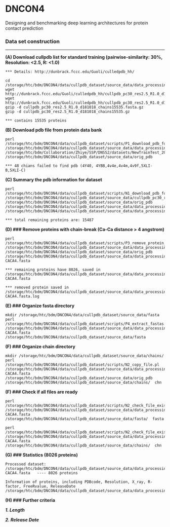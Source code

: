 # DNCON4
Designing and benchmarking deep learning architectures for protein contact prediction




### Data set construction
--------------------------------------------------------------------------------------

**(A) Download cullpdb list for standard training (pairwise-similarity: 30%, Resolution: <2.5, R: <1.0)**  
```
*** Details: http://dunbrack.fccc.edu/Guoli/culledpdb_hh/

cd /storage/htc/bdm/DNCON4/data/cullpdb_dataset/source_data/data_processing/
wget http://dunbrack.fccc.edu/Guoli/culledpdb_hh/cullpdb_pc30_res2.5_R1.0_d181018_chains15535.gz
wget http://dunbrack.fccc.edu/Guoli/culledpdb_hh/cullpdb_pc30_res2.5_R1.0_d181018_chains15535.fasta.gz
gzip -d cullpdb_pc30_res2.5_R1.0_d181018_chains15535.fasta.gz
gzip -d cullpdb_pc30_res2.5_R1.0_d181018_chains15535.gz

*** contains 15535 proteins
```

**(B) Download pdb file from protein data bank**
```
perl /storage/htc/bdm/DNCON4/data/cullpdb_dataset/scripts/P1_download_pdb_for_train_cullpdb.pl /storage/htc/bdm/DNCON4/data/cullpdb_dataset/source_data/data_processing/cullpdb_pc30_res2.5_R1.0_d181018_chains15535 /storage/htc/bdm/Collaboration/Zhiye/SSP/DNSS2/datasets/NewTrainTest_20181027/scripts/  /storage/htc/bdm/DNCON4/data/cullpdb_dataset/source_data/orig_pdb 

*** 48 chians failed to find pdb (4Y40, 4YBB,4v4e,4v4m,4v9f,5XLI-B,5XLI-C)
```

**(C) Summary the pdb information for dataset**
```
perl /storage/htc/bdm/DNCON4/data/cullpdb_dataset/scripts/N1_download_pdb_for_train_cullpdb_summary.pl /storage/htc/bdm/DNCON4/data/cullpdb_dataset/source_data/cullpdb_pc30_res2.5_R1.0_d181018_chains15535 /storage/htc/bdm/DNCON4/data/cullpdb_dataset/source_data/orig_pdb  /storage/htc/bdm/DNCON4/data/cullpdb_dataset/source_data/data_processing/cullpdb_pc30_res2.5_R1.0_d181018_processed.summary  /storage/htc/bdm/DNCON4/data/cullpdb_dataset/source_data/data_processing/cullpdb_pc30_res2.5_R1.0_d181018_processed.fasta

*** total remaining proteins are: 15487
```


**(D) ### Remove proteins with chain-break (Ca-Ca distance > 4 angstrom)**
```
perl /storage/htc/bdm/DNCON4/data/cullpdb_dataset/scripts/P3_remove_protein_by_CA_CA_distance.pl /storage/htc/bdm/DNCON4/data/cullpdb_dataset/source_data/data_processing/cullpdb_pc30_res2.5_R1.0_d181018_processed.fasta /storage/htc/bdm/DNCON4/data/cullpdb_dataset/source_data/orig_pdb /storage/htc/bdm/DNCON4/data/cullpdb_dataset/source_data/data_processing/cullpdb_pc30_res2.5_R1.0_d181018_processed-CACA4.fasta 

*** remaining proteins have 8026, saved in /storage/htc/bdm/DNCON4/data/cullpdb_dataset/source_data/data_processing/cullpdb_pc30_res2.5_R1.0_d181018_processed-CACA4.fasta

*** removed protein saved in /storage/htc/bdm/DNCON4/data/cullpdb_dataset/source_data/data_processing/cullpdb_pc30_res2.5_R1.0_d181018_processed-CACA4.fasta.log
```

**(E) ### Organize fasta directory**
```
mkdir /storage/htc/bdm/DNCON4/data/cullpdb_dataset/source_data/fasta
perl /storage/htc/bdm/DNCON4/data/cullpdb_dataset/scripts/P4_extract_fastas.pl /storage/htc/bdm/DNCON4/data/cullpdb_dataset/source_data/data_processing/cullpdb_pc30_res2.5_R1.0_d181018_processed-CACA4.fasta    /storage/htc/bdm/DNCON4/data/cullpdb_dataset/source_data/fasta
```

**(F) ### Organize chain directory**
```
mkdir /storage/htc/bdm/DNCON4/data/cullpdb_dataset/source_data/chains/
perl /storage/htc/bdm/DNCON4/data/cullpdb_dataset/scripts/N2_copy_file.pl /storage/htc/bdm/DNCON4/data/cullpdb_dataset/source_data/data_processing/cullpdb_pc30_res2.5_R1.0_d181018_processed-CACA4.fasta  /storage/htc/bdm/DNCON4/data/cullpdb_dataset/source_data/orig_pdb /storage/htc/bdm/DNCON4/data/cullpdb_dataset/source_data/chains/  chn
```

**(F) ### Check if all files are ready**
```
perl /storage/htc/bdm/DNCON4/data/cullpdb_dataset/scripts/N2_check_file_existence.pl /storage/htc/bdm/DNCON4/data/cullpdb_dataset/source_data/data_processing/cullpdb_pc30_res2.5_R1.0_d181018_processed-CACA4.fasta  /storage/htc/bdm/DNCON4/data/cullpdb_dataset/source_data/fasta/  fasta

perl /storage/htc/bdm/DNCON4/data/cullpdb_dataset/scripts/N2_check_file_existence.pl /storage/htc/bdm/DNCON4/data/cullpdb_dataset/source_data/data_processing/cullpdb_pc30_res2.5_R1.0_d181018_processed-CACA4.fasta  /storage/htc/bdm/DNCON4/data/cullpdb_dataset/source_data/chains/  chn
```

**(G) ### Statistics (8026 proteins)**
```
Processed dataset: /storage/htc/bdm/DNCON4/data/cullpdb_dataset/source_data/data_processing/cullpdb_pc30_res2.5_R1.0_d181018_processed-CACA4.fasta   ---- 8026 proteins

Information of proteins, including PDBcode, Resolution, X_ray, R-factor, FreeRvalue, ReleaseDate
/storage/htc/bdm/DNCON4/data/cullpdb_dataset/source_data/data_processing/cullpdb_pc30_res2.5_R1.0_d181018_processed.summary
```

**(H) ### Further criteria**

***1. Length***

***2. Release Date***
